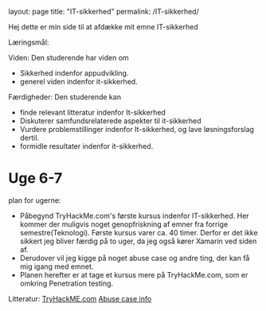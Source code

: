 layout: page
title: "IT-sikkerhed"
permalink: /IT-sikkerhed/

Hej dette er min side til at afdække mit emne IT-sikkerhed

Læringsmål:

Viden:
Den studerende har viden om
- Sikkerhed indenfor appudvikling.
- generel viden indenfor it-sikkerhed.

Færdigheder:
Den studerende kan
- finde relevant litteratur indenfor It-sikkerhed
- Diskuterer samfundsrelaterede aspekter til it-sikkerhed
- Vurdere problemstillinger indenfor It-sikkerhed, og lave løsningsforslag dertil.
- formidle resultater indenfor it-sikkerhed.



# Uge 6-7
plan for ugerne:
- Påbegynd TryHackMe.com's første kursus indenfor IT-sikkerhed. Her kommer der muligvis noget genopfriskning af emner fra forrige semestre(Teknologi). Første kursus varer ca. 40 timer. Derfor er det ikke sikkert jeg bliver færdig på to uger, da jeg også kører Xamarin ved siden af.
- Derudover vil jeg kigge på noget abuse case og andre ting, der kan få mig igang med emnet.
- Planen herefter er at tage et kursus mere på TryHackMe.com, som er omkring Penetration testing.


Litteratur:
[TryHackME.com](https://tryhackme.com/)
[Abuse case info](https://cheatsheetseries.owasp.org/cheatsheets/Abuse_Case_Cheat_Sheet.html)



